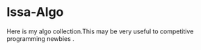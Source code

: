 # Issa-Algo
Here is my algo collection.This may be very useful to competitive programming newbies .
